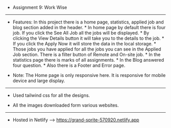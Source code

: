 * Assignment 9: Work Wise

<hr>

* Features: In this project there is a home page, statistics, applied job and blog section added in the header.
        * In home page by default there is four job. If you click the See All Job all the jobs will be displayed. 
        * By clicking the View Details button it will take you to the details to the job.
        * If you click the Apply Now it will store the data in the local storage.
        * Those jobs you have applied for all the jobs you can see in the Applied Job section. There is a filter button of Remote and On-site job.
        * In the statistics page there is marks of all assignments.
        * In the Blog answered four question. 
        * Also there is a Footer and Error page.        

* Note: The Home page is only responsive here. It is responsive for mobile device and large display.

<hr>

* Used tailwind css for all the designs. 

* All the images downloaded form various websites.

<hr>

* Hosted in Netlify --> https://grand-sprite-570920.netlify.app